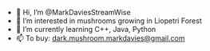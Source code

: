 - 👋 Hi, I’m @MarkDaviesStreamWise
- 👀 I’m interested in mushrooms growing in Liopetri Forest
- 🌱 I’m currently learning C++, Java, Python
- 📫 To buy: dark.mushroom.markdavies@gmail.com

<!---
MarkDaviesStreamWise/MarkDaviesStreamWise is a ✨ special ✨ repository because its `README.md` (this file) appears on your GitHub profile.
You can click the Preview link to take a look at your changes.
--->
